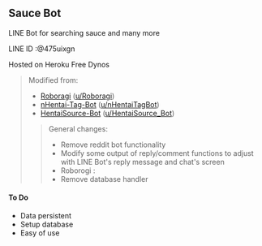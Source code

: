 ## Sauce Bot

LINE Bot for searching sauce and many more

LINE ID :@475uixgn

Hosted on Heroku Free Dynos

> Modified from:
> - [Roboragi](https://github.com/Nihilate/Roboragi) ([u/Roboragi](https://reddit.com/user/Roboragi))
> - [nHentai-Tag-Bot](https://github.com/TheVexedGerman/nHentai-Tag-Bot) ([u/nHentaiTagBot](https://reddit.com/user/nHentaiTagBot))
> - [HentaiSource-Bot](https://github.com/TheVexedGerman/hsauce_bot) ([u/HentaiSource_Bot](https://www.reddit.com/user/HentaiSource_Bot))
>> General changes:
>> - Remove reddit bot functionality
>> - Modify some output of reply/comment functions to adjust with LINE Bot's reply message and chat's screen
>> - Roborogi :
>>  - Remove database handler

#### To Do

- Data persistent
- Setup database
- Easy of use